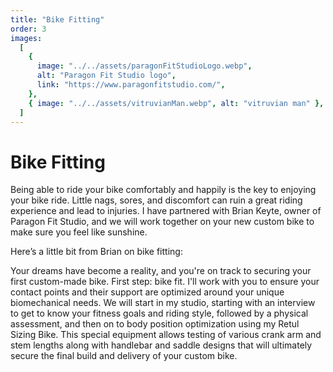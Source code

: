 ```yaml
---
title: "Bike Fitting"
order: 3
images:
  [
    {
      image: "../../assets/paragonFitStudioLogo.webp",
      alt: "Paragon Fit Studio logo",
      link: "https://www.paragonfitstudio.com/",
    },
    { image: "../../assets/vitruvianMan.webp", alt: "vitruvian man" },
  ]
---
```


# Bike Fitting

Being able to ride your bike comfortably and happily is the key to enjoying your bike ride. Little nags, sores, and discomfort can ruin a great riding experience and lead to injuries. I have partnered with Brian Keyte, owner of Paragon Fit Studio, and we will work together on your new custom bike to make sure you feel like sunshine.

Here’s a little bit from Brian on bike fitting:

Your dreams have become a reality, and you're on track to securing your first custom-made bike. First step: bike fit. I'll work with you to ensure your contact points and their support are optimized around your unique biomechanical needs. We will start in my studio, starting with an interview to get to know your fitness goals and riding style, followed by a physical assessment, and then on to body position optimization using my Retul Sizing Bike. This special equipment allows testing of various crank arm and stem lengths along with handlebar and saddle designs that will ultimately secure the final build and delivery of your custom bike.
